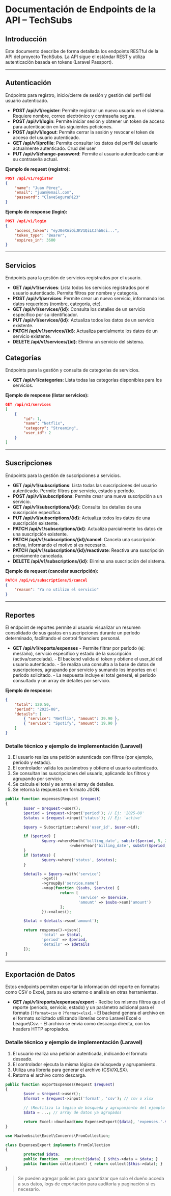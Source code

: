 
# Documentación de Endpoints de la API – TechSubs

## Introducción

Este documento describe de forma detallada los endpoints RESTful de la API del proyecto TechSubs.
La API sigue el estándar REST y utiliza autenticación basada en tokens (Laravel Passport).

---

## Autenticación

Endpoints para registro, inicio/cierre de sesión y gestión del perfil del usuario autenticado.

- **POST /api/v1/register**: Permite registrar un nuevo usuario en el sistema. Requiere nombre, correo electrónico y contraseña segura.
- **POST /api/v1/login**: Permite iniciar sesión y obtener un token de acceso para autenticación en las siguientes peticiones.
- **POST /api/v1/logout**: Permite cerrar la sesión y revocar el token de acceso del usuario autenticado.
- **GET /api/v1/profile**: Permite consultar los datos del perfil del usuario actualmente autenticado. Crud del user
- **PUT /api/v1/change-password**: Permite al usuario autenticado cambiar su contraseña actual.

**Ejemplo de request (registro):**
```json
POST /api/v1/register
{
    "name": "Juan Pérez",
    "email": "juan@email.com",
    "password": "ClaveSegura@123"
}
```

**Ejemplo de response (login):**
```json
POST /api/v1/login
{
    "access_token": "eyJ0eXAiOiJKV1QiLCJhbGci...",
    "token_type": "Bearer",
    "expires_in": 3600
}
```

---

## Servicios

Endpoints para la gestión de servicios registrados por el usuario.

- **GET /api/v1/services**: Lista todos los servicios registrados por el usuario autenticado. Permite filtros por nombre y categoría.
- **POST /api/v1/services**: Permite crear un nuevo servicio, informando los datos requeridos (nombre, categoría, etc).
- **GET /api/v1/services/{id}**: Consulta los detalles de un servicio específico por su identificador.
- **PUT /api/v1/services/{id}**: Actualiza todos los datos de un servicio existente.
- **PATCH /api/v1/services/{id}**: Actualiza parcialmente los datos de un servicio existente.
- **DELETE /api/v1/services/{id}**: Elimina un servicio del sistema.

## Categorías

Endpoints para la gestión y consulta de categorías de servicios.

- **GET /api/v1/categories**: Lista todas las categorías disponibles para los servicios.

**Ejemplo de response (listar servicios):**
```json
GET /api/v1/services
[
    {
        "id": 1,
        "name": "Netflix",
        "category": "Streaming",
        "user_id": 2
    }
]
```

---

## Suscripciones

Endpoints para la gestión de suscripciones a servicios.

- **GET /api/v1/subscriptions**: Lista todas las suscripciones del usuario autenticado. Permite filtros por servicio, estado y período.
- **POST /api/v1/subscriptions**: Permite crear una nueva suscripción a un servicio.
- **GET /api/v1/subscriptions/{id}**: Consulta los detalles de una suscripción específica.
- **PUT /api/v1/subscriptions/{id}**: Actualiza todos los datos de una suscripción existente.
- **PATCH /api/v1/subscriptions/{id}**: Actualiza parcialmente los datos de una suscripción existente.
- **PATCH /api/v1/subscriptions/{id}/cancel**: Cancela una suscripción activa, informando el motivo si es necesario.
- **PATCH /api/v1/subscriptions/{id}/reactivate**: Reactiva una suscripción previamente cancelada.
- **DELETE /api/v1/subscriptions/{id}**: Elimina una suscripción del sistema.

**Ejemplo de request (cancelar suscripción):**
```json
PATCH /api/v1/subscriptions/5/cancel
{
    "reason": "Ya no utilizo el servicio"
}
```

---

## Reportes

El endpoint de reportes permite al usuario visualizar un resumen consolidado de sus gastos en suscripciones durante un período determinado, facilitando el control financiero personal.

- **GET /api/v1/reports/expenses**
        - Permite filtrar por período (ej: mes/año), servicio específico y estado de la suscripción (activa/cancelada).
        - El backend valida el token y obtiene el user_id del usuario autenticado.
        - Se realiza una consulta a la base de datos de suscripciones, agrupando por servicio y sumando los importes en el período solicitado.
        - La respuesta incluye el total general, el período consultado y un array de detalles por servicio.

**Ejemplo de response:**
```json
{
    "total": 120.50,
    "period": "2025-08",
    "details": [
        { "service": "Netflix", "amount": 39.90 },
        { "service": "Spotify", "amount": 19.90 }
    ]
}
```

### Detalle técnico y ejemplo de implementación (Laravel)

1. El usuario realiza una petición autenticada con filtros (por ejemplo, período y estado).
2. El controlador valida los parámetros y obtiene el usuario autenticado.
3. Se consultan las suscripciones del usuario, aplicando los filtros y agrupando por servicio.
4. Se calcula el total y se arma el array de detalles.
5. Se retorna la respuesta en formato JSON.

```php
public function expenses(Request $request)
{
        $user = $request->user();
        $period = $request->input('period'); // Ej: '2025-08'
        $status = $request->input('status'); // Ej: 'active'

        $query = Subscription::where('user_id', $user->id);

        if ($period) {
                $query->whereMonth('billing_date', substr($period, 5, 2))
                            ->whereYear('billing_date', substr($period, 0, 4));
        }
        if ($status) {
                $query->where('status', $status);
        }

        $details = $query->with('service')
                ->get()
                ->groupBy('service.name')
                ->map(function ($subs, $service) {
                        return [
                                'service' => $service,
                                'amount' => $subs->sum('amount')
                        ];
                })->values();

        $total = $details->sum('amount');

        return response()->json([
                'total' => $total,
                'period' => $period,
                'details' => $details
        ]);
}
```

---

## Exportación de Datos

Estos endpoints permiten exportar la información del reporte en formatos como CSV o Excel, para su uso externo o análisis en otras herramientas.

- **GET /api/v1/reports/expenses/export**
        - Recibe los mismos filtros que el reporte (período, servicio, estado) y un parámetro adicional para el formato (`?format=csv` o `?format=xlsx`).
        - El backend genera el archivo en el formato solicitado utilizando librerías como Laravel Excel o League\Csv.
        - El archivo se envía como descarga directa, con los headers HTTP apropiados.

### Detalle técnico y ejemplo de implementación (Laravel)

1. El usuario realiza una petición autenticada, indicando el formato deseado.
2. El controlador ejecuta la misma lógica de búsqueda y agrupamiento.
3. Utiliza una librería para generar el archivo (CSV/XLSX).
4. Retorna el archivo como descarga.

```php
public function exportExpenses(Request $request)
{
        $user = $request->user();
        $format = $request->input('format', 'csv'); // csv o xlsx

        // (Reutiliza la lógica de búsqueda y agrupamiento del ejemplo anterior)
        $data = ...; // array de datos ya agrupados

        return Excel::download(new ExpensesExport($data), 'expenses.'.$format);
}
```

```php
use Maatwebsite\Excel\Concerns\FromCollection;

class ExpensesExport implements FromCollection
{
        protected $data;
        public function __construct($data) { $this->data = $data; }
        public function collection() { return collect($this->data); }
}
```

> Se pueden agregar policies para garantizar que solo el dueño acceda a sus datos, logs de exportación para auditoría y paginación si es necesario.